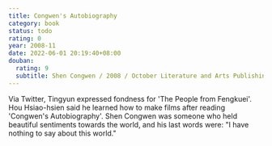 ```yaml
---
title: Congwen's Autobiography
category: book
status: todo
rating: 0
year: 2008-11
date: 2022-06-01 20:19:40+08:00
douban:
  rating: 9
  subtitle: Shen Congwen / 2008 / October Literature and Arts Publishing House, Beijing
---
```


Via Twitter, Tingyun expressed fondness for 'The People from Fengkuei'. Hou Hsiao-hsien said he learned how to make films after reading 'Congwen's Autobiography'. Shen Congwen was someone who held beautiful sentiments towards the world, and his last words were: "I have nothing to say about this world."
